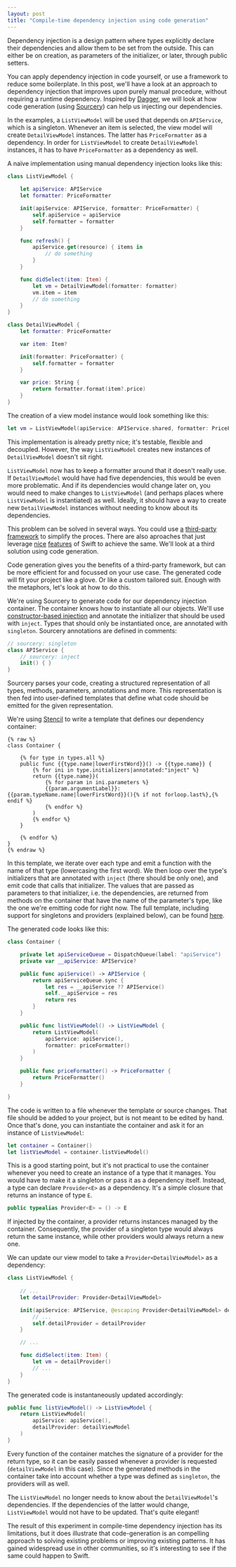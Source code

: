 ```yaml
---
layout: post
title: "Compile-time dependency injection using code generation"
---
```


Dependency injection is a design pattern where types explicitly declare their dependencies and allow them to be set from the outside. This can either be on creation, as parameters of the initializer, or later, through public setters.

You can apply dependency injection in code yourself, or use a framework to reduce some boilerplate. In this post, we'll have a look at an approach to dependency injection that improves upon purely manual procedure, without requiring a runtime dependency. Inspired by [Dagger](https://google.github.io/dagger/), we will look at how code generation (using [Sourcery](https://github.com/krzysztofzablocki/Sourcery)) can help us injecting our dependencies.

In the examples, a `ListViewModel` will be used that depends on `APIService`, which is a singleton. Whenever an item is selected, the view model will create `DetailViewModel` instances. The latter has `PriceFormatter` as a dependency. In order for `ListViewModel` to create `DetailViewModel` instances, it has to have `PriceFormatter` as a dependency as well.

A naïve implementation using manual dependency injection looks like this:

```swift
class ListViewModel {
    
    let apiService: APIService
    let formatter: PriceFormatter    

    init(apiService: APIService, formatter: PriceFormatter) {
        self.apiService = apiService
        self.formatter = formatter
    }

    func refresh() {
        apiService.get(resource) { items in
            // do something
        }
    }

    func didSelect(item: Item) {
        let vm = DetailViewModel(formatter: formatter)
        vm.item = item
        // do something
    }
}

class DetailViewModel {
    let formatter: PriceFormatter

    var item: Item?

    init(formatter: PriceFormatter) {
        self.formatter = formatter
    }

    var price: String {
        return formatter.format(item?.price)
    }
}
```

The creation of a view model instance would look something like this:

```swift
let vm = ListViewModel(apiService: APIService.shared, formatter: PriceFormatter())
```

This implementation is already pretty nice; it's testable, flexible and decoupled. However, the way `ListViewModel` creates new instances of `DetailViewModel` doesn't sit right.

`ListViewModel` now has to keep a formatter around that it doesn't really use. If `DetailViewModel` would have had five dependencies, this would be even more problematic. And if its dependencies would change later on, you would need to make changes to `ListViewModel` (and perhaps places where `ListViewModel` is instantiated) as well. Ideally, it should have a way to create new `DetailViewModel` instances without needing to know about its dependencies. 

This problem can be solved in several ways. You could use [a](https://github.com/Swinject/Swinject) [third-party](https://github.com/square/Cleanse) [framework](https://github.com/AliSoftware/Dip) to simplify the proces. There are also aproaches that just leverage [nice](http://merowing.info/2017/04/using-protocol-compositon-for-dependency-injection/) [features](http://artsy.github.io/blog/2016/06/27/dependency-injection-in-swift/) of Swift to achieve the same. We'll look at a third solution using code generation.

Code generation gives you the benefits of a third-party framework, but can be more efficient for and focussed on your use case. The generated code will fit your project like a glove. Or like a custom tailored suit. Enough with the metaphors, let's look at how to do this.

We're using Sourcery to generate code for our dependency injection container. The container knows how to instantiate all our objects. We'll use [constructor-based injection](https://en.wikipedia.org/wiki/Dependency_injection#Constructor_injection) and annotate the initializer that should be used with `inject`. Types that should only be instantiated once, are annotated with `singleton`. Sourcery annotations are defined in comments:

```swift
// sourcery: singleton
class APIService {
    // sourcery: inject
    init() { }
}
```

Sourcery parses your code, creating a structured representation of all types, methods, parameters, annotations and more. This representation is then fed into user-defined templates that define what code should be emitted for the given representation.

We're using [Stencil](http://stencil.fuller.li/en/latest/) to write a template that defines our dependency container:

```
{% raw %}
class Container {

    {% for type in types.all %}
    public func {{type.name|lowerFirstWord}}() -> {{type.name}} {
        {% for ini in type.initializers|annotated:"inject" %}
        return {{type.name}}(
            {% for param in ini.parameters %}
            {{param.argumentLabel}}: {{param.typeName.name|lowerFirstWord}}(){% if not forloop.last%},{% endif %}
            {% endfor %}
        )
        {% endfor %}
    }

    {% endfor %}
}
{% endraw %}
```

In this template, we iterate over each type and emit a function with the name of that type (lowercasing the first word). We then loop over the type's initializers that are annotated with `inject` (there should be only one), and emit code that calls that initializer. The values that are passed as parameters to that initializer, i.e. the dependencies, are returned from methods on the container that have the name of the parameter's type, like the one we're emitting code for right now. The full template, including support for singletons and providers (explained below), can be found [here](https://gist.github.com/Thomvis/3d015cfc15e9a538ac6712ce2655ada5).

The generated code looks like this:

```swift
class Container {

    private let apiServiceQueue = DispatchQueue(label: "apiService")
    private var __apiService: APIService?

    public func apiService() -> APIService {
        return apiServiceQueue.sync {
            let res = __apiService ?? APIService()
            self.__apiService = res
            return res
        }
    }

    public func listViewModel() -> ListViewModel {
        return ListViewModel(
            apiService: apiService(),
            formatter: priceFormatter()
        )
    }

    public func priceFormatter() -> PriceFormatter {
        return PriceFormatter()
    }

}
```

The code is written to a file whenever the template or source changes. That file should be added to your project, but is not meant to be edited by hand. Once that's done, you can instantiate the container and ask it for an instance of `ListViewModel`:

```swift
let container = Container()
let listViewModel = container.listViewModel()
```

This is a good starting point, but it's not practical to use the container whenever you need to create an instance of a type that it manages. You would have to make it a singleton or pass it as a dependency itself. Instead, a type can declare `Provider<E>` as a dependency. It's a simple closure that returns an instance of type `E`.

```swift
public typealias Provider<E> = () -> E
```

If injected by the container, a provider returns instances managed by the container. Consequently, the provider of a singleton type would always return the same instance, while other providers would always return a new one.

We can update our view model to take a `Provider<DetailViewModel>` as a dependency:

```swift
class ListViewModel {
    
    // ...
    let detailProvider: Provider<DetailViewModel>

    init(apiService: APIService, @escaping Provider<DetailViewModel> detailProvider) {
        // ...
        self.detailProvider = detailProvider
    }

    // ...

    func didSelect(item: Item) {
        let vm = detailProvider()
        // ...
    }
}
```

The generated code is instantaneously updated accordingly:

```swift
public func listViewModel() -> ListViewModel {
    return ListViewModel(
        apiService: apiService(),
        detailProvider: detailViewModel
    )
}
```

Every function of the container matches the signature of a provider for the return type, so it can be easily passed whenever a provider is requested (`detailViewModel` in this case). Since the generated methods in the container take into account whether a type was defined as `singleton`, the providers will as well.

The `ListViewModel` no longer needs to know about the `DetailViewModel`'s dependencies. If the dependencies of the latter would change, `ListViewModel` would not have to be updated. That's quite elegant!

The result of this experiment in compile-time dependency injection has its limitations, but it does illustrate that code-generation is an compelling approach to solving existing problems or improving existing patterns. It has gained widespread use in other communities, so it's interesting to see if the same could happen to Swift.
